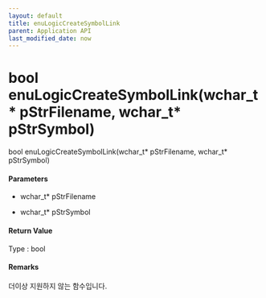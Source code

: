```yaml
---
layout: default
title: enuLogicCreateSymbolLink
parent: Application API
last_modified_date: now
---
```

# bool enuLogicCreateSymbolLink\(wchar\_t\* pStrFilename, wchar\_t\* pStrSymbol\)

bool enuLogicCreateSymbolLink\(wchar\_t\* pStrFilename, wchar\_t\* pStrSymbol\)

#### Parameters

* wchar\_t\* pStrFilename



* wchar\_t\* pStrSymbol



#### Return Value

Type : bool

#### Remarks

더이상 지원하지 않는 함수입니다.



